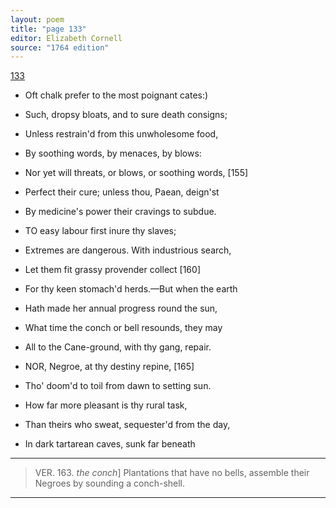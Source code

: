 ```yaml
---
layout: poem
title: "page 133"
editor: Elizabeth Cornell
source: "1764 edition"
---
```



[133]()

- Oft chalk prefer to the most poignant cates:\)
- Such, dropsy bloats, and to sure death consigns;
- Unless restrain'd from this unwholesome food,
- By soothing words, by menaces, by blows:
- Nor yet will threats, or blows, or soothing words, [155]
- Perfect their cure; unless thou, Paean, deign'st
- By medicine's power their cravings to subdue.

- TO easy labour first inure thy slaves;
- Extremes are dangerous. With industrious search,
- Let them fit grassy provender collect [160]
- For thy keen stomach'd herds.—But when the earth
- Hath made her annual progress round the sun,
- What time the conch or bell resounds, they may
- All to the Cane-ground, with thy gang, repair.

- NOR, Negroe, at thy destiny repine, [165]
- Tho' doom'd to toil from dawn to setting sun.
- How far more pleasant is thy rural task,
- Than theirs who sweat, sequester'd from the day,
- In dark tartarean caves, sunk far beneath

---

> VER. 163. *the conch*\] Plantations that have no bells, assemble their Negroes by sounding a conch-shell.  

---
